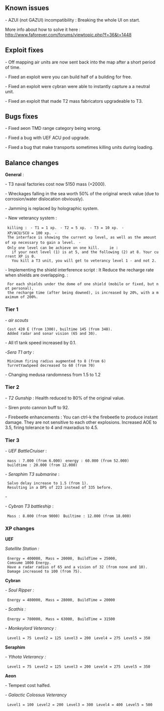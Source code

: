 ## Known issues

\- AZUI (not GAZUI) incompatibility : Breaking the whole UI on start.

More info about how to solve it here :
<http://www.faforever.com/forums/viewtopic.php?f=36&t=1448>

## Exploit fixes

\- Off mapping air units are now sent back into the map after a short
period of time.

\- Fixed an exploit were you can build half of a building for free.

\- Fixed an exploit were cybran were able to instantly capture a a
neutral unit.

\- Fixed an exploit that made T2 mass fabricators upgradeable to T3.

## Bugs fixes

\- Fixed aeon TMD range category being wrong.

\- Fixed a bug with UEF ACU pod upgrade.

\- Fixed a bug that make transports sometimes killing units during
loading.

## Balance changes

**General** :

\- T3 naval factories cost now 5150 mass (+2000).

\- Wreckages falling in the sea worth 50% of the original wreck value
(due to corrosion/water dislocation obviously).

\- Jamming is replaced by holographic system.

\- New veterancy system :

` killing :`
` - T1 = 1 xp.`
` - T2 = 5 xp.`
` - T3 = 10 xp.`
` - XP/ACU/SCU = 100 xp.`
` - The interface is showing the current xp level, as well as the amount of xp necessary to gain a level.`
` - Only one level can be achieve on one kill. `
`   ie : `
`   if your next level (1) is at 5, and the following (2) at 8. Your current XP is 0.`
`   You kill a T3 unit, you will get to veterancy level 1 - and not 2.`

\- Implementing the shield interference script : It Reduce the recharge
rate when shields are overlapping. :

` For each shields under the dome of one shield (mobile or fixed, but not personal), `
` the recharge time (after being downed), is increased by 20%, with a maximum of 200%.`

### Tier 1

\- *air scouts*

` Cost 420 E (from 1300), builtime 145 (from 340). `
` Added radar and sonar vision (65 and 30).`

\- All t1 tank speed increased by 0.1.

\-*Sera T1 arty* :

` Minimum firing radius augmented to 8 (from 6)`
` TurretYawSpeed decreased to 60 (from 70)`

\- Changing medusa randomness from 1.5 to 1.2

### Tier 2

\- *T2 Gunship* : Health reduced to 80% of the original value.

\- Siren proto cannon buff to 92.

\- Firebeetle enhancements : You can ctrl-k the firebeetle to produce
instant damage. They are not sensitive to each other explosions.
Increased AOE to 3.5, firing tolerance to 4 and maxradius to 4.5.

### Tier 3

\- *UEF BattleCruiser* :

` mass : 7.000 (from 6.000)`
` energy : 60.000 (from 52.000)`
` buildtime : 20.000 (from 12.000)`

\- *Seraphim T3 submarine* :

` Salvo delay increase to 1.5 (from 1).`
` Resulting in a DPS of 223 instead of 335 before. `

\-

\- *Cybran T3 battleship* :

` Mass : 8.000 (from 9000)`
` Builtime : 12.000 (from 18.000)`

### XP changes

**UEF**

*Satellite Station :*

` Energy = 400000,`
` Mass = 20000,`
` BuildTime = 25000,`
` Comsume 1000 Energy.`
` Have a radar radius of 65 and a vision of 32 (from none and 10).`
` Damage increased to 100 (from 75).`

**Cybran**

*- Soul Ripper :*

` Energy = 480000,`
` Mass = 28000,`
` BuildTime = 20000`

*- Scathis :*

` Energy = 780000,`
` Mass = 63000,`
` BuildTime = 31500`

*- Monkeylord Veterancy :*

` Level1 = 75`
` Level2 = 125`
` Level3 = 200`
` Level4 = 275`
` Level5 = 350`

**Seraphim**

*- Ythota Veterancy :*

` Level1 = 75`
` Level2 = 125`
` Level3 = 200`
` Level4 = 275`
` Level5 = 350`

**Aeon**

\- Tempest cost halfed.

\- *Galactic Colossus Veterancy*

` Level1 = 100`
` Level2 = 200`
` Level3 = 300`
` Level4 = 400`
` Level5 = 500`